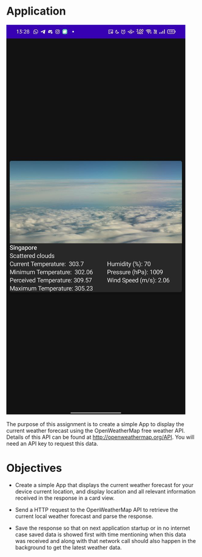 # Application
!["App Demo"](./AppDemo.jpg)

The purpose of this assignment is to create a simple App to display the current weather forecast using the OpenWeatherMap free weather API.  Details of this API can be found at http://openweathermap.org/API.   You will need an API key to request this data.

# Objectives
- Create a simple App that displays the current weather forecast for your device current location, and display location and all relevant information received in the response in a card view.

- Send a HTTP request to the OpenWeatherMap API to retrieve the current local weather forecast and parse the response.
- Save the response so that on next application startup or in no internet case saved data is showed first with time mentioning when this data was received and along with that network call should also happen in the background to get the latest weather data.
